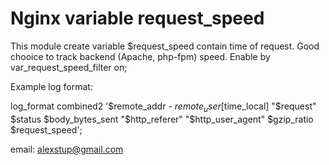 # Nginx variable request_speed

This module create variable $request_speed contain time of request. Good chooice to track backend (Apache, php-fpm) speed.
Enable by var_request_speed_filter on;

Example log format:

log_format combined2 '$remote_addr - $remote_user [$time_local] "$request" $status $body_bytes_sent "$http_referer" "$http_user_agent" $gzip_ratio $request_speed';

email: alexstup@gmail.com
